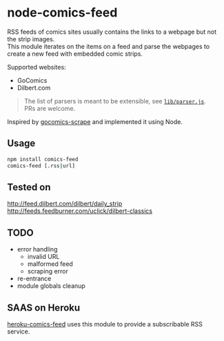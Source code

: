# node-comics-feed

RSS feeds of comics sites usually contains the links to a webpage but not the strip images.  
This module iterates on the items on a feed and parse the webpages to create a new feed with embedded comic strips.

Supported websites:
* GoComics
* Dilbert.com

> The list of parsers is meant to be extensible, see [`lib/parser.js`](lib/parsers.js).  
> PRs are welcome.

Inspired by [gocomics-scrape](https://github.com/mihaip/gocomics-scrape) and implemented it using Node.

## Usage

```bash
npm install comics-feed
comics-feed [.rss|url]
```

## Tested on

http://feed.dilbert.com/dilbert/daily_strip  
http://feeds.feedburner.com/uclick/dilbert-classics

## TODO

- error handling
  - invalid URL
  - malformed feed
  - scraping error
- re-entrance
- module globals cleanup

## SAAS on Heroku

[heroku-comics-feed](https://github.com/leesei/heroku-comics-feed) uses this module to provide a subscribable RSS service.
